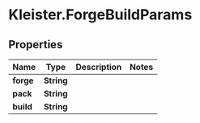 # Kleister.ForgeBuildParams

## Properties

Name | Type | Description | Notes
------------ | ------------- | ------------- | -------------
**forge** | **String** |  | 
**pack** | **String** |  | 
**build** | **String** |  | 


